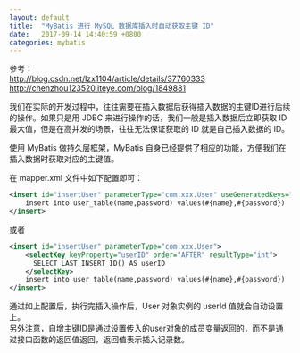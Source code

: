 ```yaml
---
layout: default
title:  "MyBatis 进行 MySQL 数据库插入时自动获取主键 ID"
date:   2017-09-14 14:40:59 +0800
categories: mybatis
---
```


参考：  
http://blog.csdn.net/lzx1104/article/details/37760333  
http://chenzhou123520.iteye.com/blog/1849881

我们在实际的开发过程中，往往需要在插入数据后获得插入数据的主键ID进行后续的操作。如果只是用 JDBC 来进行操作的话，我们一般是插入数据后立即获取 ID 最大值，但是在高并发的场景，往往无法保证获取的 ID 就是自己插入数据的 ID。

使用 MyBatis 做持久层框架，MyBatis 自身已经提供了相应的功能，方便我们在插入数据时获取对应的主键值。

在 mapper.xml 文件中如下配置即可：
```xml
<insert id="insertUser" parameterType="com.xxx.User" useGeneratedKeys="true" keyProperty="userID">  
    insert into user_table(name,password) values(#{name},#{password})  
</insert>
```
或者
```xml
<insert id="insertUser" parameterType="com.xxx.User">  
    <selectKey keyProperty="userID" order="AFTER" resultType="int">  
      SELECT LAST_INSERT_ID() AS userID  
    </selectKey>  
    insert into user_table(name,password) values(#{name},#{password})  
</insert>
```

通过如上配置后，执行完插入操作后，User 对象实例的 userId 值就会自动设置上。  
另外注意，自增主键ID是通过设置传入的user对象的成员变量返回的，而不是通过接口函数的返回值返回，返回值表示插入记录数。